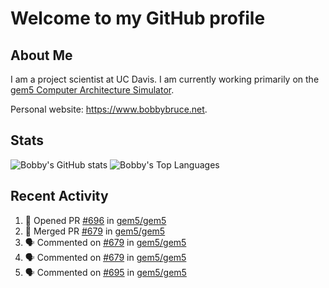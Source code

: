 # Welcome to my GitHub profile

## About Me

I am a project scientist at UC Davis. I am currently working primarily on the [gem5 Computer Architecture Simulator](https://github.com/gem5).

Personal website: <https://www.bobbybruce.net>.

## Stats

![Bobby's GitHub stats](https://github-readme-stats.vercel.app/api?username=bobbyrbruce&show_icons=true&theme=responsive&include_all_commits=true&count_private=true&show=reviews&disable_animations=true)
![Bobby's Top Languages ](https://github-readme-stats.vercel.app/api/top-langs/?username=bobbyrbruce&layout=compact&theme=responsive&count_private=true&langs_count=10&disable_animations=true)

## Recent Activity

<!--START_SECTION:activity-->
1. 💪 Opened PR [#696](https://github.com/gem5/gem5/pull/696) in [gem5/gem5](https://github.com/gem5/gem5)
2. 🎉 Merged PR [#679](https://github.com/gem5/gem5/pull/679) in [gem5/gem5](https://github.com/gem5/gem5)
3. 🗣 Commented on [#679](https://github.com/gem5/gem5/pull/679#issuecomment-1861822041) in [gem5/gem5](https://github.com/gem5/gem5)
4. 🗣 Commented on [#679](https://github.com/gem5/gem5/pull/679#issuecomment-1861816308) in [gem5/gem5](https://github.com/gem5/gem5)
5. 🗣 Commented on [#695](https://github.com/gem5/gem5/pull/695#issuecomment-1861811328) in [gem5/gem5](https://github.com/gem5/gem5)
<!--END_SECTION:activity-->
